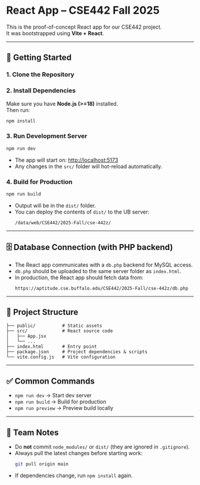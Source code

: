 # React App – CSE442 Fall 2025

This is the proof-of-concept React app for our CSE442 project.  
It was bootstrapped using **Vite + React**.

---

## 🚀 Getting Started

### 1. Clone the Repository

### 2. Install Dependencies
Make sure you have **Node.js (>=18)** installed.  
Then run:
```bash
npm install
```

### 3. Run Development Server
```bash
npm run dev
```
- The app will start on: [http://localhost:5173](http://localhost:5173)
- Any changes in the `src/` folder will hot-reload automatically.

### 4. Build for Production
```bash
npm run build
```
- Output will be in the `dist/` folder.
- You can deploy the contents of `dist/` to the UB server:
  ```
  /data/web/CSE442/2025-Fall/cse-442z/
  ```

---

## 🗄️ Database Connection (with PHP backend)
- The React app communicates with a `db.php` backend for MySQL access.
- `db.php` should be uploaded to the same server folder as `index.html`.
- In production, the React app should fetch data from:
  ```
  https://aptitude.cse.buffalo.edu/CSE442/2025-Fall/cse-442z/db.php
  ```

---

## 📂 Project Structure
```
├── public/          # Static assets
├── src/             # React source code
│   ├── App.jsx
│   └── ...
├── index.html       # Entry point
├── package.json     # Project dependencies & scripts
└── vite.config.js   # Vite configuration
```

---

## ✅ Common Commands
- `npm run dev` → Start dev server
- `npm run build` → Build for production
- `npm run preview` → Preview build locally

---

## 👥 Team Notes
- Do **not** commit `node_modules/` or `dist/` (they are ignored in `.gitignore`).
- Always pull the latest changes before starting work:
  ```bash
  git pull origin main
  ```
- If dependencies change, run `npm install` again.  
